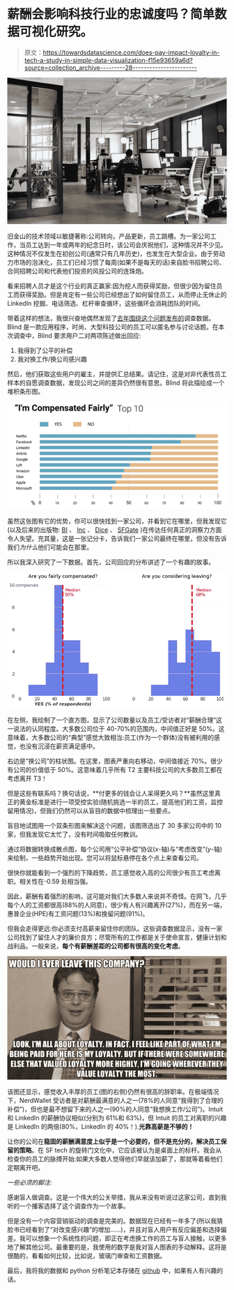 # 薪酬会影响科技行业的忠诚度吗？简单数据可视化研究。

> 原文：<https://towardsdatascience.com/does-pay-impact-loyalty-in-tech-a-study-in-simple-data-visualization-f15e93659a6d?source=collection_archive---------28----------------------->

![](img/2880191b382beb70dae83b21ced789b1.png)

旧金山的技术领域以敏捷著称:公司转向，产品更新，员工跳槽。为一家公司工作，当员工达到一年或两年的纪念日时，该公司会庆祝他们，这种情况并不少见。这种情况不仅发生在初创公司(通常只有几年历史)，也发生在大型企业。由于劳动力市场的泡沫化，员工们已经习惯了每周(如果不是每天的话)来自脸书招聘公司、合同招聘公司和代表他们投资的风投公司的连珠炮。

看来招聘人员才是这个行业的真正赢家:因为挖人而获得奖励，但很少因为留住员工而获得奖励。但是肯定有一些公司已经想出了如何留住员工，从而停止无休止的 LinkedIn 挖掘、电话筛选、杠杆审查循环，这些循环会消耗团队的时间。

带着这样的想法，我很兴奋地偶然发现了[去年围绕这个问题发布的](https://medium.com/@BlindApp/techs-anonymous-voice-blind-survey-e67bde1ceb05)调查数据。Blind 是一款应用程序，时尚、大型科技公司的员工可以匿名参与讨论话题。在本次调查中，Blind 要求用户二对两项陈述做出回应:

1.  我得到了公平的补偿
2.  我对换工作/换公司感兴趣

然后，他们获取这些用户的雇主，并提供汇总结果。请记住，这是对非代表性员工样本的自愿调查数据，发现公司之间的差异仍然很有意思。Blind 将此描绘成一个堆积条形图。

![](img/83009d4065bcad0b483100d3b9b7a8d5.png)

虽然这张图有它的优势，你可以很快找到一家公司，并看到它在哪里，但我发现它(以及后来的出版物: [BI](https://www.businessinsider.com/employees-anonymously-share-which-tech-companies-dont-pay-fairly-2017-10) 、 [Inc](https://www.inc.com/business-insider/tech-employees-anonymously-rate-companies-work-facebook-google-netflix-twitter.html) 、 [Dice](https://insights.dice.com/2018/07/30/tech-pros-unhappy-salary/) 、 [SFGate](https://www.sfgate.com/realestate/article/Google-facebook-can-t-afford-Silicon-Valley-13132157.php) )在传达任何真正的洞察力方面令人失望。充其量，这是一张记分卡，告诉我们一家公司最终在哪里，但没有告诉我们*为什么*他们可能会在那里。

所以我深入研究了一下数据。首先，公司回应的分布讲述了一个有趣的故事。

![](img/ecae62b156553bb0b62a7b5e6f24d9d8.png)

在左侧，我绘制了一个直方图，显示了公司数量以及员工/受访者对“薪酬合理”这一说法的认同程度。大多数公司位于 40-70%的范围内，中间值正好是 50%。这意味着，大多数公司的“典型”感觉大致相当:员工(作为一个群体)没有被利用的感觉，也没有沉浸在薪资满足感中。

右边是“换公司”的柱状图。在这里，图表严重向右移动，中间值接近 70%。很少有公司的价值低于 50%。这意味着几乎所有 T2 主要科技公司的大多数员工都在考虑离开 T3！

但是这些有联系吗？换句话说，**付更多的钱会让人呆得更久吗？**虽然这里真正的黄金标准是进行一项受控实验(随机挑选一半的员工，提高他们的工资，监控留用情况)，但我们仍然可以从盲目的数据中梳理出一些要点。

盲目地试图用一个双条形图来解决这个问题，该图筛选出了 30 多家公司中的 10 家，但我发现它太忙了，没有时间吸取任何教训。

通过将数据转换成散点图，每个公司用“公平补偿”协议(*x*-轴)与“考虑改变”(*y*-轴)来绘制，一些趋势开始出现。您可以将鼠标悬停在各个点上来查看公司。

很快你就能看到一个强烈的下降趋势，员工感觉收入高的公司很少有员工考虑离职。相关性在-0.59 处相当强。

因此，薪酬有着强烈的影响，这可能对我们大多数人来说并不奇怪。在网飞，几乎每个人的工资都很高(88%的人同意)，很少有人有兴趣离开(27%)，而在另一端，惠普企业(HPE)有工资问题(13%)和挽留问题(91%)。

但我会走得更远:你必须支付高薪来留住你的团队。这些调查数据显示，没有一家公司找到了留住人才的廉价良方；尽管所有的工作都是关于使命宣言，健康计划和战利品。一般来说，**每个有薪酬差距的公司都有很高的变化考虑**。

![](img/f420d257d506eafdccf06a8a84a8f70c.png)

该图还显示，感觉收入丰厚的员工(图的右侧)仍然有很高的辞职率。在极端情况下，NerdWallet 受访者是对薪酬最满意的人之一(78%的人同意“我得到了合理的补偿”)，但也是最不想留下来的人之一(90%的人同意“我想换工作/公司”)。Intuit 和 LinkedIn 的薪酬协议相似(分别为 61%和 63%)，但 Intuit 的员工对离职的兴趣是 LinkedIn 的两倍(80%，LinkedIn 的 40%！).**光靠高薪是不够的！**

让你的公司在**稳固的薪酬满意度上似乎是一个必要的，但不是充分的，解决员工保留的策略**。在 SF tech 的旋转门文化中，它应该被认为是桌面上的标杆。我会从检查你的员工的脉搏开始:如果大多数人觉得他们早就该加薪了，那就等着看他们定期离开吧。

*一些必须的脚注*:

感谢盲人做调查。这是一个伟大的公关举措，我从来没有听说过这家公司，直到我听的一个播客选择了这个调查作为一个故事。

但是没有一个内容营销驱动的调查是完美的。数据现在已经有一年多了(所以我猜脸书已经看到了“对改变感兴趣”的增加……)，并且对盲人用户有反应偏差和选择偏差。我可以想象一个系统性的问题，即正在考虑换工作的员工与盲人接触，以更多地了解其他公司。最重要的是，我使用的数字是我对盲人图表的手动解释。这将是很酷的，看看如何比较，比如说，玻璃门审查和工资数据。

最后，我将我的数据和 python 分析笔记本存储在 [github](https://github.com/scottishbee/blind_salary_survey/blob/master/Blind%20survey%20graphing.ipynb) 中，如果有人有兴趣的话。